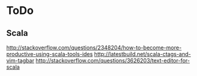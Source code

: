 ToDo
====

Scala
-----
http://stackoverflow.com/questions/2348204/how-to-become-more-productive-using-scala-tools-ides
http://latestbuild.net/scala-ctags-and-vim-tagbar
http://stackoverflow.com/questions/3626203/text-editor-for-scala

